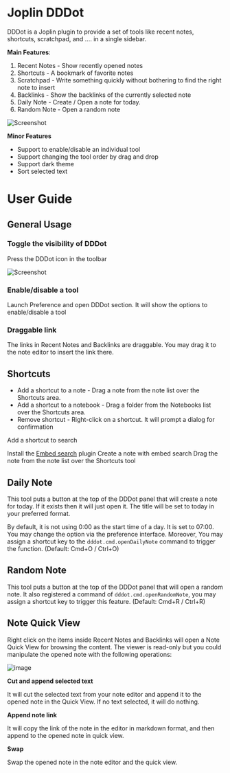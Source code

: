 # Joplin DDDot

DDDot is a Joplin plugin to provide a set of tools like recent notes, shortcuts, scratchpad, and .... in a single sidebar.

**Main Features**:

1. Recent Notes - Show recently opened notes
2. Shortcuts - A bookmark of favorite notes
3. Scratchpad - Write something quickly without bothering to find the right note to insert
4. Backlinks - Show the backlinks of the currently selected note
5. Daily Note - Create / Open a note for today.
6. Random Note - Open a random note

![Screenshot](https://user-images.githubusercontent.com/82716/193397815-c3cbfa48-0507-4341-8125-2bdb63877b3c.png)

**Minor Features**

- Support to enable/disable an individual tool
- Support changing the tool order by drag and drop
- Support dark theme
- Sort selected text

# User Guide

## General Usage

### Toggle the visibility of DDDot

Press the DDDot icon in the toolbar

![Screenshot](https://raw.githubusercontent.com/benlau/joplin-plugin-dddot/master/docs/toggle-visibility.png)

### Enable/disable a tool

Launch Preference and open DDDot section. It will show the options to enable/disable a tool 

### Draggable link

The links in Recent Notes and Backlinks are draggable. You may drag it to the note editor to insert the link there.

## Shortcuts

- Add a shortcut to a note - Drag a note from the note list over the Shortcuts area. 
- Add a shortcut to a notebook - Drag a folder from the Notebooks list over the Shortcuts area.
- Remove shortcut - Right-click on a shortcut. It will prompt a dialog for confirmation

Add a shortcut to search

Install the [Embed search](https://discourse.joplinapp.org/t/embed-any-search-with-content/14328) plugin
Create a note with embed search
Drag the note from the note list over the Shortcuts tool

## Daily Note

This tool puts a button at the top of the DDDot panel that will create a note for today. If it exists then it will just open it. The title will be set to today in your preferred format.

By default, it is not using 0:00 as the start time of a day. It is set to 07:00. You may change the option via the preference interface. Moreover, You may assign a shortcut key to the `dddot.cmd.openDailyNote` command to trigger the function. (Default: Cmd+O / Ctrl+O)

## Random Note

This tool puts a button at the top of the DDDot panel that will open a random note. It also registered a command of `dddot.cmd.openRandomNote`, you may assign a shortcut key to trigger this feature. (Default: Cmd+R / Ctrl+R)

## Note Quick View

Right click on the items inside Recent Notes and Backlinks will open a Note Quick View for browsing the content. The viewer is read-only but you could manipulate the opened note with the following operations:

![image](https://user-images.githubusercontent.com/82716/193398035-f0186a69-d284-4a34-b4f0-d247b214ddfd.png)

**Cut and append selected text**

It will cut the selected text from your note editor and append it to the opened note in the Quick View. If no text selected, it will do nothing.

**Append note link**

It will copy the link of the note in the editor in markdown format, and then append to the opened note in quick view.

**Swap**

Swap the opened note in the note editor and the quick view.

